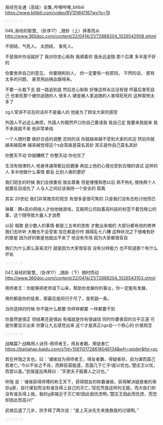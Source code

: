 易经完全通（高级）全集_哔哩哔哩_bilibili
https://www.bilibili.com/video/BV1DW41167wx?p=19

<font size="1" style="color:#DCDCDC">2022-05-18</font>

046_易经的智慧_（卦序17）_随卦（上）择善而从
http://www.360doc.com/content/22/0414/21/72888204_1026542958.shtml

不团结，气死人。
太团结，
害死人。

不是我听你话就好了
我对你忠心耿耿
我顺着你
我永远追随
那个后果
多半是不好的

你要舍弃自己的意见，
你要随和别人，
你一定要有一些原则。
不然的话，
那有太多的问题，
甚至用凶祸会跟得来。

不要一头栽下去
就一路追到底
然后忠心耿耿
好像这样永远没有错
哼最后害死自己
也害死那个被你追随的人
很多人
硬是被人家追随的人害得死死的
这种案例太多了

zg人常讲不实在的话并不是骗人的
他是为了顾全大家的感受

外国人不必这么麻烦，外国人你既然开口你自己要请我
我自己定
我要来我就来
我不来我就不来
他非常单纯

一个人随时要
做好合适的调整
否则的话
你就越来越不受到大家的欢迎
然后你就越来越孤单
越来越觉得这个s会简直是莫名其妙
其实是你自己莫名其妙

你整天不动
你就糟糕了
你整天动
你也完了

生活有规律的人
他身体通常都比较健康
再加上他的心情也受到合理的调试
这样的人
多半他做什么事情
都会
比别人做的更好

我们陌生的时候
我们会很重视
彼此尊重
但是慢慢熟悉以后
熟不拘礼
很快两个人就要反目成仇了
人与人之间应该保持一个安全的
距离

其实
20世纪
我们非常推崇的观念
有很多是很可笑的
只是我们没有去检讨他而已

弹幕：腾x高价网络人才给他做游戏，互联网公司贴着高科技的标签干着包租公的事，这个随导致大量人才浪费

以前
唱歌
是少数人的事情
都是三五年的苦练
才敢出来唱的
大部分都有他的修养
我们去听听
大概也不会受害
现在都是炒作
搞得乱七八糟
这种状况之下很难有好的歌星
因为好的歌星他就出不来了
他没有市场
因为大家都很盲目

我们为什么那么容易流行
就是因为大家很盲目
没有分辨能力
也不知道那个有什么坏处

<font size="1" style="color:#DCDCDC">2022-05-18</font>

047_易经的智慧_（卦序17）_随卦（下）随时而动
http://www.360doc.com/content/22/0414/21/72888204_1026543103.shtml

用师者王：你能够把老师请下山来，帮助你发展你的事业，你一定能有发展，

用的都是你的徒弟，那最后是同归于尽了，是死路一条。

当你选择的时候
你不能什么都要
你样样都要
一样都要不到

你虽然是很正
但结果还是很凶
有福就是你有很诚信
同时你要表现的合乎正道
可是你要显示出来
你要让九五感觉出来
这个才是真正zgs会一个核心的
价值观念

<font size="1" style="color:#DCDCDC">2022-06-05</font>

战略篇7-战略用人诀窍-用师者王，用友者霸，用徒者亡
https://baijiahao.baidu.com/s?id=1581101728618046134&wfr=spider&for=pc

其在仲虺之言也，曰：‘诸侯自为得师者王，得友者霸，得疑者存，自为谋而莫己若者亡。’今以不谷之不肖，而群臣莫能逮，吾国几于亡乎!是以忧也。’楚庄王以忧，而君以喜。”武侯逡巡再拜曰：“天使夫子振寡人之过也。”

仲虺
说：‘诸侯获得师傅的称王天下，获得朋友的称霸诸侯，获得解决疑惑者的保存g家，自行谋划而没有谁及得上自己的灭亡。’现在凭我这样的无能，而大臣们却没有谁及得上我，我的g家接近于灭亡啦!因此我忧虑啊。’楚庄王因此而忧虑，而您却因此而高兴!”

武侯后退了几步，拱手拜了两次说：“是上天派先生来挽救我的过错啊。”

<font size="1" style="color:#DCDCDC">2022-06-05</font>
